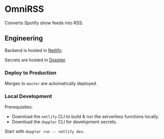 # OmniRSS

Converts Spotify show feeds into RSS.


## Engineering

Backend is hosted in [Netlify](https://netlify.com/).

Secrets are hosted in [Doppler](https://doppler.com/).


### Deploy to Production

Merges to `master` are automatically deployed.


### Local Development

Prerequisites:
- Download the `netlify` CLI to build & run the serverless functions locally.
- Download the `doppler` CLI for development secrets.

Start with `doppler run -- netlify dev`.
